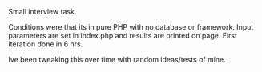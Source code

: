 Small interview task.

Conditions were that its in pure PHP with no database or framework.
Input parameters are set in index.php and results are printed on page.
First iteration done in 6 hrs.

Ive been tweaking this over time with random ideas/tests of mine.